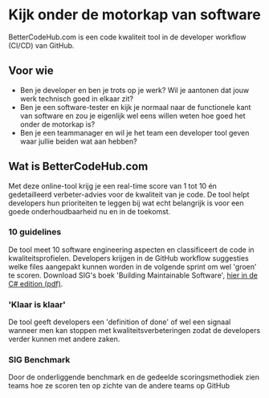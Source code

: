 # Kijk onder de motorkap van software

BetterCodeHub.com is een code kwaliteit tool in de developer workflow (CI/CD) van GitHub.

## Voor wie
- Ben je developer en ben je trots op je werk? Wil je aantonen dat jouw werk technisch goed in elkaar zit? 
- Ben je een software-tester en kijk je normaal naar de functionele kant van software en zou je eigenlijk wel eens willen weten hoe goed het onder de motorkap is? 
- Ben je een teammanager en wil je het team een developer tool geven waar jullie beiden wat aan hebben?

## Wat is BetterCodeHub.com
Met deze online-tool krijg je een real-time score van 1 tot 10 én gedetailleerd verbeter-advies voor de kwaliteit van je code. De tool helpt developers hun prioriteiten te leggen bij wat echt belangrijk is voor een goede onderhoudbaarheid nu en in de toekomst. 

### 10 guidelines
De tool meet 10 software engineering aspecten en classificeert de code in kwaliteitsprofielen. Developers krijgen in de GitHub workflow suggesties welke files aangepakt kunnen worden in de volgende sprint om wel 'groen’ te scoren. Download SIG's boek 'Building Maintainable Software', [hier in de C# edition (pdf)](https://www.sig.eu/wp-content/uploads/2017/02/Building_Maintainable_Software_C_Sharp_SIG.pdf).


### 'Klaar is klaar'
De tool geeft developers een 'definition of done' of wel een signaal wanneer men kan stoppen met kwaliteitsverbeteringen zodat de developers verder kunnen met andere zaken. 

### SIG Benchmark 
Door de onderliggende benchmark en de gedeelde scoringsmethodiek zien teams hoe ze scoren ten op zichte van de andere teams op GitHub
